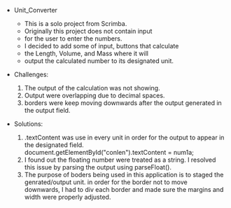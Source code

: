 - Unit_Converter
  * This is a solo project from Scrimba.
  * Originally this project does not contain input 
  * for the user to enter the numbers.
  * I decided to add some of input, buttons that calculate
  * the Length, Volume, and Mass where it will
  * output the calculated number to its designated unit.

- Challenges:
  1. The output of the calculation was not showing.
  2. Output were overlapping due to decimal spaces.
  3. borders were keep moving downwards after the output generated in the output field.

- Solutions:
  1. .textContent was use in every unit in order for the output to appear in the designated field.
       document.getElementById("conlen").textContent = num1a;
  2. I found out the floating number were treated as a string. I resolved this issue by parsing the output
     using parseFloat().
  3. The purpose of boders being used in this application is to staged the genrated/output unit.
     in order for the border not to move downwards, I had to div each border and made sure the margins and
     width were properly adjusted.

